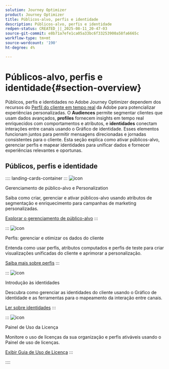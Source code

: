 ```yaml
---
solution: Journey Optimizer
product: Journey Optimizer
title: Públicos-alvo, perfis e identidade
description: Públicos-alvo, perfis e identidade
redpen-status: CREATED_||_2025-08-11_20-47-03
source-git-commit: e8b71a7efe1ca05a33bc6f33253900a58fa6665c
workflow-type: tm+mt
source-wordcount: '190'
ht-degree: 4%

---
```



# Públicos-alvo, perfis e identidade{#section-overview}

Públicos, perfis e identidades no Adobe Journey Optimizer dependem dos recursos do [Perfil do cliente em tempo real](https://experienceleague.adobe.com/pt-br/docs/experience-platform/profile/home) da Adobe para potencializar experiências personalizadas. O **Audiences** permite segmentar clientes que usam dados avançados, **profiles** fornecem insights em tempo real enriquecidos com comportamentos e atributos, e **identidades** conectam interações entre canais usando o Gráfico de identidade. Esses elementos funcionam juntos para permitir mensagens direcionadas e jornadas consistentes para o cliente. Esta seção explica como ativar públicos-alvo, gerenciar perfis e mapear identidades para unificar dados e fornecer experiências relevantes e oportunas.

## Públicos, perfis e identidade

:::: landing-cards-container
:::
![icon](https://cdn.experienceleague.adobe.com/icons/bullseye.svg?lang=pt-BR)

Gerenciamento de público-alvo e Personalization

Saiba como criar, gerenciar e ativar públicos-alvo usando atributos de segmentação e enriquecimento para campanhas de marketing personalizadas.

[Explorar o gerenciamento de público-alvo](audiences-landing-page.md)
:::

:::
![icon](https://cdn.experienceleague.adobe.com/icons/user-circle.svg?lang=pt-BR)

Perfis: gerenciar e otimizar os dados do cliente

Entenda como usar perfis, atributos computados e perfis de teste para criar visualizações unificadas do cliente e aprimorar a personalização.

[Saiba mais sobre perfis](profiles-landing-page.md)
:::

:::
![icon](https://cdn.experienceleague.adobe.com/icons/fingerprint.svg?lang=pt-BR)

Introdução às identidades

Descubra como gerenciar as identidades do cliente usando o Gráfico de identidade e as ferramentas para o mapeamento da interação entre canais.

[Ler sobre identidades](../using/audience/get-started-identity.md)
:::

:::
![icon](https://cdn.experienceleague.adobe.com/icons/chart-line.svg?lang=pt-BR)

Painel de Uso da Licença

Monitore o uso de licenças da sua organização e perfis ativáveis usando o Painel de uso de licenças.

[Exibir Guia de Uso de Licença](../using/audience/license-usage.md)
:::

::::
